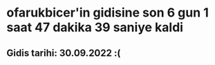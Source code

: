# ofarukbicer'in gidisine son 6 gun 1 saat 47 dakika 39 saniye kaldi

## Gidis tarihi: 30.09.2022 :(
